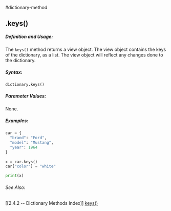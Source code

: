 #dictionary-method
## .keys()
##### Definition and Usage:
The `keys()` method returns a view object. The view object contains the keys of the dictionary, as a list.
The view object will reflect any changes done to the dictionary.


##### Syntax:
 `dictionary.keys()`

##### Parameter Values:
None.


##### Examples:
```py
car = {  
  "brand": "Ford",  
  "model": "Mustang",  
  "year": 1964  
}  
  
x = car.keys()
car["color"] = "white"

print(x)
```


###### See Also:
[[2.4.2 -- Dictionary Methods Index]]
[keys()](https://www.w3schools.com/python/ref_dictionary_keys.asp)